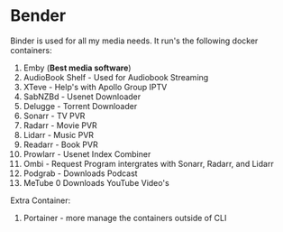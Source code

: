 # Bender

Binder is used for all my media needs. It run's the following docker containers:
1. Emby (**Best media software**)
2. AudioBook Shelf - Used for Audiobook Streaming
3. XTeve - Help's with Apollo Group IPTV
4. SabNZBd - Usenet Downloader
5. Delugge - Torrent Downloader
6. Sonarr - TV PVR
7. Radarr - Movie PVR
8. Lidarr - Music PVR
9. Readarr - Book PVR
10. Prowlarr - Usenet Index Combiner
11. Ombi - Request Program intergrates with Sonarr, Radarr, and Lidarr
12. Podgrab - Downloads Podcast
13. MeTube 0 Downloads YouTube Video's

Extra Container:
1. Portainer - more manage the containers outside of CLI




